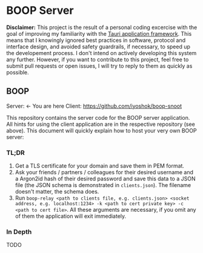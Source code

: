 # BOOP Server
**Disclaimer:** This project is the result of a personal coding excercise with the goal of improving my familiarity with the [Tauri application framework](https://tauri.studio). 
This means that I knowingly ignored best practices in software, protocol and interface design, and avoided safety guardrails, if necessary, to speed up the
developement process. I don't intend on actively developing this system any further. However, if you want to contribute to this project, feel free to submit
pull requests or open issues, I will try to reply to them as quickly as possible. 

## BOOP
Server: <- You are here
Client: https://github.com/iyoshok/boop-snoot

This repository contains the server code for the BOOP server application. All hints for using the client application are in the respective repository (see above). This document will quickly explain how to host your very own BOOP server:

### TL;DR
1. Get a TLS certificate for your domain and save them in PEM format.
2. Ask your friends / partners / colleagues for their desired username and a Argon2id hash of their desired password and save this data to a JSON file (the JSON schema is demonstrated in `clients.json`). The filename doesn't matter, the schema does.
3. Run `boop-relay <path to clients file, e.g. clients.json> <socket address, e.g. localhost:1234> -k <path to cert private key> -c <path to cert file>`. All these arguments are necessary, if you omit any of them the application will exit immediately.

### In Depth
TODO
